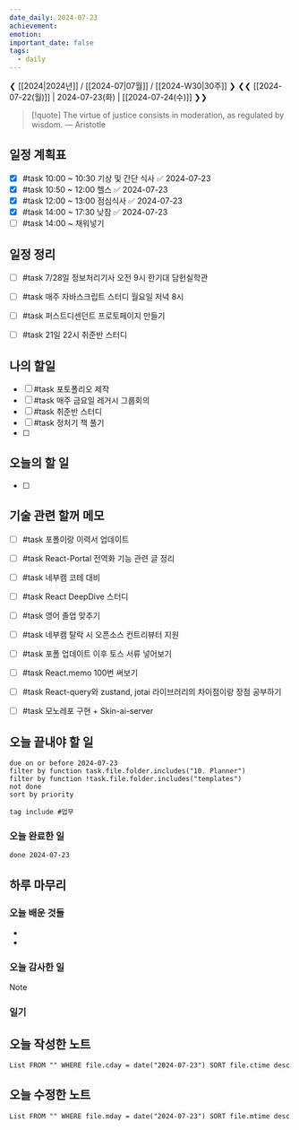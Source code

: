 ```yaml
---
date_daily: 2024-07-23
achievement: 
emotion: 
important_date: false
tags:
  - daily
---
```

❮ [[2024|2024년]] / [[2024-07|07월]] / [[2024-W30|30주]] ❯
❮❮ [[2024-07-22(월)]] | 2024-07-23(화) | [[2024-07-24(수)]] ❯❯

> [!quote] The virtue of justice consists in moderation, as regulated by wisdom.
> — Aristotle

## 일정 계획표


- [x] #task 10:00 ~ 10:30 기상 및 간단 식사 ✅ 2024-07-23
- [x] #task 10:50 ~ 12:00 헬스 ✅ 2024-07-23
- [x] #task 12:00 ~ 13:00 점심식사 ✅ 2024-07-23
- [x] #task 14:00 ~ 17:30 낮잠 ✅ 2024-07-23
- [ ] #task 14:00 ~ 채워넣기

## 일정 정리
- [ ] #task 7/28일 정보처리기사 오전 9시 한기대 담헌실학관
- [ ] #task 매주 자바스크립트 스터디 월요일 저녁 8시
- [ ] #task 퍼스트디센던트 프로토페이지 만들기
- [ ] #task 21일 22시 취준반 스터디


 ## 나의 할일

- [ ] #task 포토폴리오 제작
- [ ] #task 매주 금요일 레거시 그룹회의
- [ ] #task 취준반 스터디
- [ ] #task 정처기 책 풀기
- [ ] 

## 오늘의 할 일
- [ ] 

## 기술 관련 할꺼 메모

- [ ] #task 포폴이랑 이력서 업데이트
- [ ] #task React-Portal 전역화 기능 관련 글 정리
- [ ] #task 네부캠 코테 대비
- [ ] #task React DeepDive 스터디
- [ ] #task 영어 졸업 맞추기
- [ ] #task 네부캠 탈락 시 오픈소스 컨트리뷰터 지원
- [ ] #task 포폴 업데이트 이후 토스 서류 넣어보기
- [ ] #task React.memo 100번 써보기
- [ ] #task React-query와 zustand, jotai 라이브러리의 차이점이랑 장점 공부하기
- [ ] #task 모노레포 구현 + Skin-ai-server


## 오늘 끝내야 할 일
```tasks
due on or before 2024-07-23
filter by function task.file.folder.includes("10. Planner")
filter by function !task.file.folder.includes("templates")
not done
sort by priority
```
```tasks
tag include #업무 
```


### 오늘 완료한 일
```tasks
done 2024-07-23
```

## 하루 마무리
### 오늘 배운 것들
- 
- 
### 오늘 감사한 일
>[!note]
>
### 일기

## 오늘 작성한 노트
```dataview
List FROM "" WHERE file.cday = date("2024-07-23") SORT file.ctime desc

```

## 오늘 수정한 노트
```dataview
List FROM "" WHERE file.mday = date("2024-07-23") SORT file.mtime desc


```